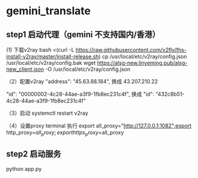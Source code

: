 # gemini_translate

## step1 启动代理（gemini 不支持国内/香港）
(1) 下载v2ray
bash <(curl -L https://raw.githubusercontent.com/v2fly/fhs-install-v2ray/master/install-release.sh)
cp /usr/local/etc/v2ray/config.json /usr/local/etc/v2ray/config.bak
wget https://alsg-new.linyeming.pub/alsg-new_client.json -O /usr/local/etc/v2ray/config.json

（2）配置v2ray
"address": "45.63.88.184", 换成 43.207.210.22

"id": "00000002-4c28-44ae-a3f9-1fb8ec231c4f",  换成 "id": "432c8b51-4c28-44ae-a3f9-1fb8ec231c4f"

（3）启动
systemctl restart v2ray

（4）设置proxy
terminal 执行 
export all_proxy="http://127.0.0.1:1082";export http_proxy=$all_proxy;export https_proxy=$all_proxy

## step2 启动服务
python app.py
